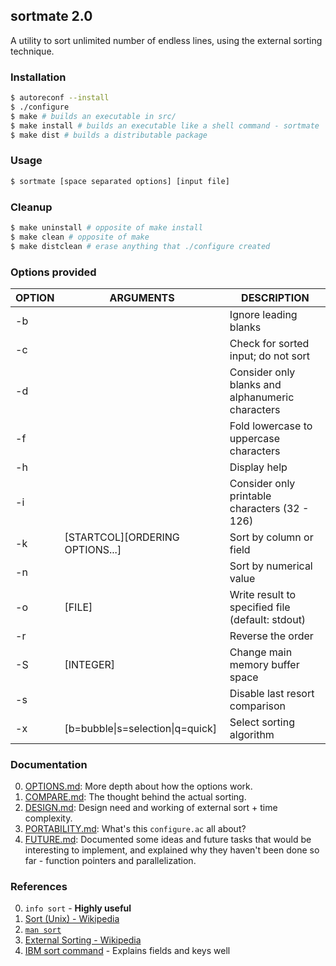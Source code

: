 ## sortmate 2.0

A utility to sort unlimited number of endless lines, using the external sorting technique.

### Installation
```bash
$ autoreconf --install
$ ./configure
$ make # builds an executable in src/
$ make install # builds an executable like a shell command - sortmate
$ make dist # builds a distributable package
```

### Usage
```bash
$ sortmate [space separated options] [input file]
```

### Cleanup
```bash
$ make uninstall # opposite of make install
$ make clean # opposite of make
$ make distclean # erase anything that ./configure created
```

### Options provided
| OPTION | ARGUMENTS                          | DESCRIPTION                                      |
|--------|------------------------------------|--------------------------------------------------|
| -b     |                                    | Ignore leading blanks                           |
| -c     |                                    | Check for sorted input; do not sort             |
| -d     |                                    | Consider only blanks and alphanumeric characters |
| -f     |                                    | Fold lowercase to uppercase characters          |
| -h     |                                    | Display help                                    |
| -i     |                                    | Consider only printable characters (32 - 126)   |
| -k     | [STARTCOL][ORDERING OPTIONS...]    | Sort by column or field                         |
| -n     |                                    | Sort by numerical value                         |
| -o     | [FILE]                             | Write result to specified file (default: stdout) |
| -r     |                                    | Reverse the order                              |
| -S     | [INTEGER]                          | Change main memory buffer space                |
| -s     |                                    | Disable last resort comparison                 |
| -x     | [b=bubble\|s=selection\|q=quick]  | Select sorting algorithm                       |

### Documentation
0. [OPTIONS.md](docs/OPTIONS.md): More depth about how the options work.
1. [COMPARE.md](docs/COMPARE.md): The thought behind the actual sorting.
2. [DESIGN.md](docs/DESIGN.md): Design need and working of external sort + time complexity.
3. [PORTABILITY.md](docs/PORTABILITY.md): What's this `configure.ac` all about?
4. [FUTURE.md](docs/FUTURE.md): Documented some ideas and future tasks that would be interesting to implement, and explained why they haven't been done so far - function pointers and parallelization.

### References
0. `info sort` - **Highly useful**
1. [Sort (Unix) - Wikipedia](https://en.wikipedia.org/wiki/Sort_(Unix))
2. [`man sort`](https://www.man7.org/linux/man-pages/man1/sort.1.html)
3. [External Sorting - Wikipedia](https://en.wikipedia.org/wiki/External_sorting)
4. [IBM sort command](https://www.ibm.com/docs/en/aix/7.3?topic=s-sort-command) - Explains fields and keys well


